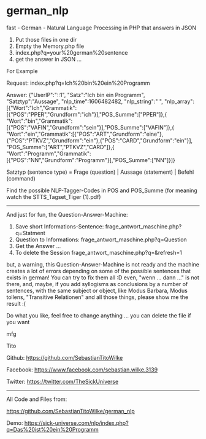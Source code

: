 # german_nlp
fast - German - Natural Language Processing in PHP that answers in JSON

1. Put those files in one dir
2. Empty the Memory.php file
3. index.php?q=your%20german%20sentence
4. get the answer in JSON ...

For Example

Request: index.php?q=Ich%20bin%20ein%20Programm

Answer: {"UserIP":"::1",
         "Satz":"Ich bin ein Programm",
         "Satztyp":"Aussage",
         "nlp_time":1606482482,
         "nlp_string":" ",
         "nlp_array":[{"Wort":"Ich","Grammatik":[{"POS":"PPER","Grundform":"ich"}],"POS_Summe":["PPER"]},{
                       "Wort":"bin","Grammatik":[{"POS":"VAFIN","Grundform":"sein"}],"POS_Summe":["VAFIN"]},{
                       "Wort":"ein","Grammatik":[{"POS":"ART","Grundform":"eine"},{"POS":"PTKVZ","Grundform":"ein"},{"POS":"CARD","Grundform":"ein"}], "POS_Summe":["ART","PTKVZ","CARD"]},{
                       "Wort":"Programm","Grammatik":[{"POS":"NN","Grundform":"Programm"}],"POS_Summe":["NN"]}]}

Satztyp (sentence type) = Frage (question) | Aussage (statement) | Befehl (command)

Find the possible NLP-Tagger-Codes in POS and POS_Summe (for meaning watch the STTS_Tagset_Tiger (1).pdf)

--------------------------------------------------------------------------------------------------------------------------------------------------------------------------

And just for fun, the Question-Answer-Machine:

1. Save short Informations-Sentence: frage_antwort_maschine.php?q=Statment 
2. Question to Informations: frage_antwort_maschine.php?q=Question
3. Get the Answer ...
4. To delete the Session frage_antwort_maschine.php?q=&refresh=1

but, a warning, this Question-Answer-Machine is not ready and the machine creates a lot of errors depending on some of the possible sentences that exists in german! 
You can try to fix them all :D even, "wenn ... dann ..." is not there, and, maybe, if you add syllogisms as conclusions by a number of sentences, with the same subject or object, like Modus Barbara, Modus tollens, "Transitive Relationen" and all those things, please show me the result :(

Do what you like, feel free to change anything ... you can delete the file if you want

mfg

Tito

Github: https://github.com/SebastianTitoWilke 

Facebook: https://www.facebook.com/sebastian.wilke.3139 

Twitter: https://twitter.com/TheSickUniverse

--------------------------------------------------------------------------------------------------------------------------------------------------------------------------------
All Code and Files from:

https://github.com/SebastianTitoWilke/german_nlp

Demo: https://sick-universe.com/nlp/index.php?q=Das%20ist%20ein%20Programm

